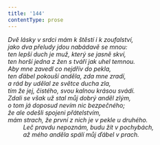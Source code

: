 ```yaml
---
title: '144'
contentType: prose
---
```


<section>

_Dvě lásky v srdci mám k štěstí i k zoufalství,  
jako dva přeludy jdou nabádavě se mnou:  
ten lepší duch je muž, který se jasně skví,  
ten horší jedna z žen s tváří jak uhel temnou.  
Aby mne zavedl co nejdřív do pekla,  
ten ďábel pokouší anděla, zda mne zradí,  
a rád by udělal ze světce ducha zla,  
tím že jej, čistého, svou kalnou krásou svádí.  
Zdali se však už stal můj dobrý anděl zlým,  
o tom já doposud nevím nic bezpečného;  
že ale odešli spojeni přátelstvím,  
mám strach, že první z nich je v pekle u druhého.  
         Leč pravdu nepoznám, budu žít v pochybách,  
         až mého anděla spálí můj ďábel v prach._

</section>
